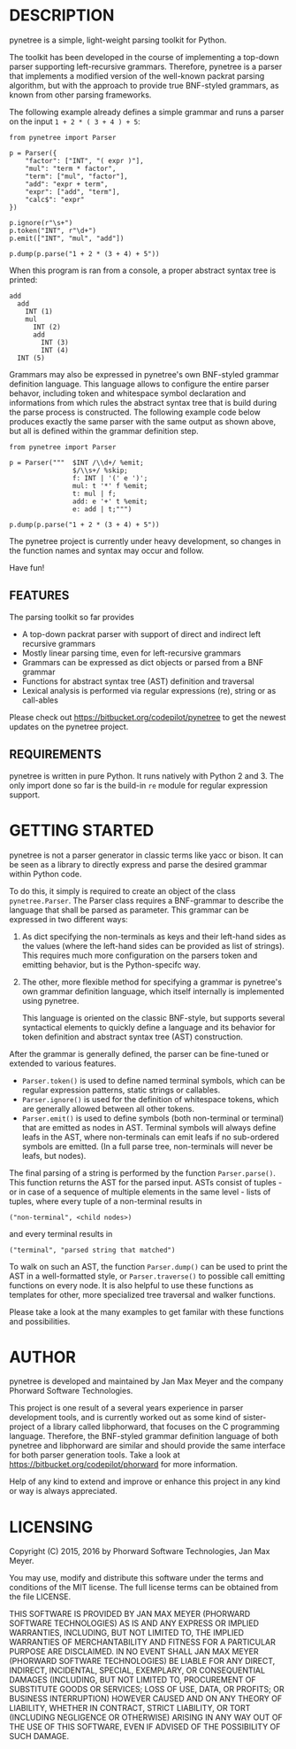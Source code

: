 
DESCRIPTION
===========

pynetree is a simple, light-weight parsing toolkit for Python.

The toolkit has been developed in the course of implementing a top-down parser
supporting left-recursive grammars. Therefore, pynetree is a parser that
implements a modified version of the well-known packrat parsing algorithm, but
with the approach to provide true BNF-styled grammars, as known from other
parsing frameworks.

The following example already defines a simple grammar and runs a parser on
the input `1 + 2 * ( 3 + 4 ) + 5`:

	from pynetree import Parser

	p = Parser({
		"factor": ["INT", "( expr )"],
		"mul": "term * factor",
		"term": ["mul", "factor"],
		"add": "expr + term",
		"expr": ["add", "term"],
		"calc$": "expr"
	})

	p.ignore(r"\s+")
	p.token("INT", r"\d+")
	p.emit(["INT", "mul", "add"])

	p.dump(p.parse("1 + 2 * (3 + 4) + 5"))


When this program is ran from a console, a proper abstract syntax tree is
printed:

	add
	  add
		INT (1)
		mul
		  INT (2)
		  add
			INT (3)
			INT (4)
	  INT (5)


Grammars may also be expressed in pynetree's own BNF-styled grammar definition
language. This language allows to configure the entire parser behavor, including
token and whitespace symbol declaration and informations from which rules the
abstract syntax tree that is build during the parse process is constructed.
The following example code below produces exactly the same parser with the same
output as shown above, but all is defined within the grammar definition step.

	from pynetree import Parser

	p = Parser("""	$INT /\\d+/ %emit;
					$/\\s+/ %skip;
					f: INT | '(' e ')';
					mul: t '*' f %emit;
					t: mul | f;
					add: e '+' t %emit;
					e: add | t;""")

	p.dump(p.parse("1 + 2 * (3 + 4) + 5"))


The pynetree project is currently under heavy development, so changes in the
function names and syntax may occur and follow.

Have fun!


FEATURES
--------

The parsing toolkit so far provides

- A top-down packrat parser with support of direct and indirect
  left recursive grammars
- Mostly linear parsing time, even for left-recursive grammars
- Grammars can be expressed as dict objects or parsed from a BNF grammar
- Functions for abstract syntax tree (AST) definition and traversal
- Lexical analysis is performed via regular expressions (re), string or
  as call-ables

Please check out https://bitbucket.org/codepilot/pynetree to get the newest
updates on the pynetree project.


REQUIREMENTS
------------

pynetree is written in pure Python. It runs natively with Python 2 and 3.
The only import done so far is the build-in `re` module for regular expression
support.


GETTING STARTED
===============

pynetree is not a parser generator in classic terms like yacc or bison. It
can be seen as a library to directly express and parse the desired grammar
within Python code.

To do this, it simply is required to create an object of the class
`pynetree.Parser`. The Parser class requires a BNF-grammar to describe the
language that shall be parsed as parameter. This grammar can be expressed
in two different ways:

1. 	As dict specifying the non-terminals as keys and their left-hand sides
	as the values (where the left-hand sides can be provided as list of
	strings). This requires much more configuration on the parsers token and
	emitting behavior, but is the Python-specifc way.

2.	The other, more flexible method for specifying a grammar is pynetree's own
	grammar definition language, which itself internally is implemented using
	pynetree.

	This language is oriented on the classic BNF-style, but supports several
	syntactical elements to quickly define a language and its behavior for
	token definition and abstract syntax tree (AST) construction.

After the grammar is generally defined, the parser can be fine-tuned or extended
to various features.

- `Parser.token()` is used to define named terminal symbols, which can be
  regular expression patterns, static strings or callables.
- `Parser.ignore()` is used for the definition of whitespace tokens, which are
  generally allowed between all other tokens.
- `Parser.emit()` is used to define symbols (both non-terminal or terminal)
  that are emitted as nodes in AST. Terminal symbols will always define leafs
  in the AST, where non-terminals can emit leafs if no sub-ordered symbols are
  emitted. (In a full parse tree, non-terminals will never be leafs, but nodes).

The final parsing of a string is performed by the function `Parser.parse()`.
This function returns the AST for the parsed input. ASTs consist of tuples - or
in case of a sequence of multiple elements in the same level - lists of tuples,
where every tuple of a non-terminal results in

	("non-terminal", <child nodes>)

and every terminal results in

	("terminal", "parsed string that matched")

To walk on such an AST, the function `Parser.dump()` can be used to print the
AST in a well-formatted style, or `Parser.traverse()` to possible call emitting
functions on every node. It is also helpful to use these functions as templates
for other, more specialized tree traversal and walker functions.

Please take a look at the many examples to get familar with these functions and
possibilities.


AUTHOR
======

pynetree is developed and maintained by Jan Max Meyer and the company
Phorward Software Technologies.

This project is one result of a several years experience in parser development
tools, and is currently worked out as some kind of sister-project of a library
called libphorward, that focuses on the C programming language. Therefore, the
BNF-styled grammar definition language of both pynetree and libphorward are
similar and should provide the same interface for both parser generation tools.
Take a look at https://bitbucket.org/codepilot/phorward for more information.

Help of any kind to extend and improve or enhance this project in any kind or
way is always appreciated.


LICENSING
=========

Copyright (C) 2015, 2016 by Phorward Software Technologies, Jan Max Meyer.

You may use, modify and distribute this software under the terms and conditions
of the MIT license. The full license terms can be obtained from the file
LICENSE.

THIS SOFTWARE IS PROVIDED BY JAN MAX MEYER (PHORWARD SOFTWARE TECHNOLOGIES) AS
IS AND ANY EXPRESS OR IMPLIED WARRANTIES, INCLUDING, BUT NOT LIMITED TO, THE
IMPLIED WARRANTIES OF MERCHANTABILITY AND FITNESS FOR A PARTICULAR PURPOSE ARE
DISCLAIMED. IN NO EVENT SHALL JAN MAX MEYER (PHORWARD SOFTWARE TECHNOLOGIES) BE
LIABLE FOR ANY DIRECT, INDIRECT, INCIDENTAL, SPECIAL, EXEMPLARY, OR
CONSEQUENTIAL DAMAGES (INCLUDING, BUT NOT LIMITED TO, PROCUREMENT OF SUBSTITUTE
GOODS OR SERVICES; LOSS OF USE, DATA, OR PROFITS; OR BUSINESS INTERRUPTION)
HOWEVER CAUSED AND ON ANY THEORY OF LIABILITY, WHETHER IN CONTRACT, STRICT
LIABILITY, OR TORT (INCLUDING NEGLIGENCE OR OTHERWISE) ARISING IN ANY WAY OUT OF
THE USE OF THIS SOFTWARE, EVEN IF ADVISED OF THE POSSIBILITY OF SUCH DAMAGE.
